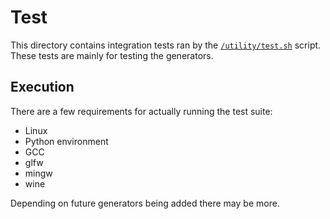 Test
====

This directory contains integration tests ran by the [`/utility/test.sh`](../utility/test.sh) script.
These tests are mainly for testing the generators.


## Execution

There are a few requirements for actually running the test suite:

 * Linux
 * Python environment
 * GCC
 * glfw
 * mingw
 * wine

Depending on future generators being added there may be more.
